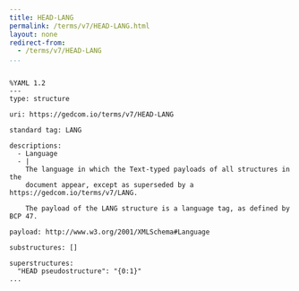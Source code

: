 ```yaml
---
title: HEAD-LANG
permalink: /terms/v7/HEAD-LANG.html
layout: none
redirect-from:
  - /terms/v7/HEAD-LANG
...
```


```

%YAML 1.2
---
type: structure

uri: https://gedcom.io/terms/v7/HEAD-LANG

standard tag: LANG

descriptions:
  - Language
  - |
    The language in which the Text-typed payloads of all structures in the
    document appear, except as superseded by a https://gedcom.io/terms/v7/LANG.
    
    The payload of the LANG structure is a language tag, as defined by BCP 47.

payload: http://www.w3.org/2001/XMLSchema#Language

substructures: []

superstructures:
  "HEAD pseudostructure": "{0:1}"
...

```
